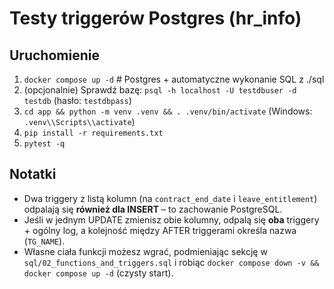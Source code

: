 # Testy triggerów Postgres (hr_info)

## Uruchomienie

1. `docker compose up -d`  # Postgres + automatyczne wykonanie SQL z ./sql
2. (opcjonalnie) Sprawdź bazę: `psql -h localhost -U testdbuser -d testdb` (hasło: `testdbpass`)
3. `cd app && python -m venv .venv && . .venv/bin/activate` (Windows: `.venv\\Scripts\\activate`)
4. `pip install -r requirements.txt`
5. `pytest -q`

## Notatki

- Dwa triggery z listą kolumn (na `contract_end_date` i `leave_entitlement`) odpalają się **również dla INSERT** – to zachowanie PostgreSQL.
- Jeśli w jednym UPDATE zmienisz obie kolumny, odpalą się **oba** triggery + ogólny log, a kolejność między AFTER triggerami określa nazwa (`TG_NAME`).
- Własne ciała funkcji możesz wgrać, podmieniając sekcję w `sql/02_functions_and_triggers.sql` i robiąc `docker compose down -v && docker compose up -d` (czysty start).

